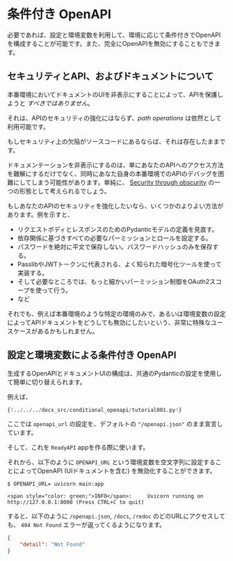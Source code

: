# 条件付き OpenAPI

必要であれば、設定と環境変数を利用して、環境に応じて条件付きでOpenAPIを構成することが可能です。また、完全にOpenAPIを無効にすることもできます。

## セキュリティとAPI、およびドキュメントについて

本番環境においてドキュメントのUIを非表示にすることによって、APIを保護しようと *すべきではありません*。

それは、APIのセキュリティの強化にはならず、*path operations* は依然として利用可能です。

もしセキュリティ上の欠陥がソースコードにあるならば、それは存在したままです。

ドキュメンテーションを非表示にするのは、単にあなたのAPIへのアクセス方法を難解にするだけでなく、同時にあなた自身の本番環境でのAPIのデバッグを困難にしてしまう可能性があります。単純に、 <a href="https://en.wikipedia.org/wiki/Security_through_obscurity" class="external-link" target="_blank">Security through obscurity</a> の一つの形態として考えられるでしょう。

もしあなたのAPIのセキュリティを強化したいなら、いくつかのよりよい方法があります。例を示すと、

* リクエストボディとレスポンスのためのPydanticモデルの定義を見直す。
* 依存関係に基づきすべての必要なパーミッションとロールを設定する。
* パスワードを絶対に平文で保存しない。パスワードハッシュのみを保存する。
* PasslibやJWTトークンに代表される、よく知られた暗号化ツールを使って実装する。
* そして必要なところでは、もっと細かいパーミッション制御をOAuth2スコープを使って行う。
* など

それでも、例えば本番環境のような特定の環境のみで、あるいは環境変数の設定によってAPIドキュメントをどうしても無効にしたいという、非常に特殊なユースケースがあるかもしれません。

## 設定と環境変数による条件付き OpenAPI

生成するOpenAPIとドキュメントUIの構成は、共通のPydanticの設定を使用して簡単に切り替えられます。

例えば、

```Python hl_lines="6  11"
{!../../../docs_src/conditional_openapi/tutorial001.py!}
```

ここでは `openapi_url` の設定を、デフォルトの `"/openapi.json"` のまま宣言しています。

そして、これを `ReadyAPI` appを作る際に使います。

それから、以下のように `OPENAPI_URL` という環境変数を空文字列に設定することによってOpenAPI (UIドキュメントを含む) を無効化することができます。

<div class="termy">

```console
$ OPENAPI_URL= uvicorn main:app

<span style="color: green;">INFO</span>:     Uvicorn running on http://127.0.0.1:8000 (Press CTRL+C to quit)
```

</div>

すると、以下のように `/openapi.json`, `/docs`, `/redoc` のどのURLにアクセスしても、 `404 Not Found` エラーが返ってくるようになります。

```JSON
{
    "detail": "Not Found"
}
```
